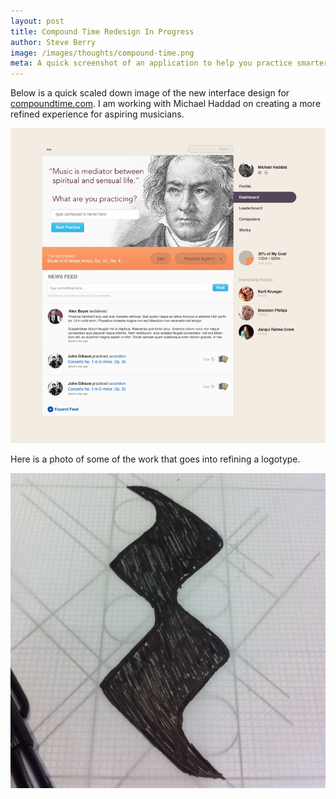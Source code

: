 ```yaml
---
layout: post
title: Compound Time Redesign In Progress
author: Steve Berry
image: /images/thoughts/compound-time.png
meta: A quick screenshot of an application to help you practice smarter.
---
```


Below is a quick scaled down image of the new interface design for <a href="http://www.compoundtime.com" target="blank">compoundtime.com</a>. I am working with Michael Haddad on creating a more refined experience for aspiring musicians.

<img src="/images/thoughts/compound-time.png" alt="compound time interface design" class="scale-with-grid"/>

Here is a photo of some of the work that goes into refining a logotype.

<img src="/images/thoughts/compound-logo.png" alt="compound time logo design sketching" class="scale-with-grid"/>

